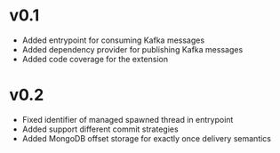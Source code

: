 # v0.1

- Added entrypoint for consuming Kafka messages
- Added dependency provider for publishing Kafka messages
- Added code coverage for the extension

# v0.2

- Fixed identifier of managed spawned thread in entrypoint 
- Added support different commit strategies
- Added MongoDB offset storage for exactly once delivery semantics
